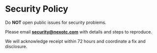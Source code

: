 # Security Policy

Do **NOT** open public issues for security problems.

Please email **security@nexotc.com** with details and steps to reproduce.

We will acknowledge receipt within 72 hours and coordinate a fix and disclosure.

